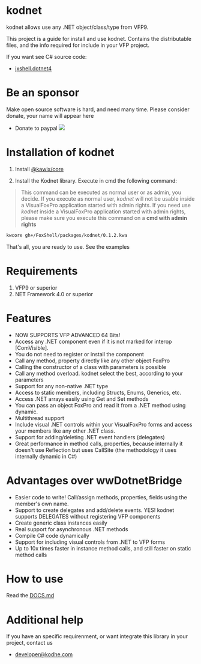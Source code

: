 # kodnet 

kodnet allows use any .NET object/class/type from VFP9. 

This project is a guide for install and use kodnet. Contains the distributable files, and the info required for include in your VFP project.

If you want see C# source code:
 - [jxshell.dotnet4](https://github.com/kodhework/jxshell.dotnet4)



# Be an sponsor

Make open source software is hard, and need many time. Please consider donate, your name will appear here

* Donate to paypal [![](https://www.paypalobjects.com/en_US/i/btn/btn_donateCC_LG.gif)](https://www.paypal.com/cgi-bin/webscr?cmd=_s-xclick&hosted_button_id=XTUTKMVWCVQCJ&source=url)



# Installation of kodnet 

1. Install [@kawix/core](https://github.com/kodhework/kawix/blob/master/core/INSTALL.md)

2. Install the Kodnet library. Execute in cmd the following command: 

> This command can be executed as normal user or as admin, you decide. If you execute as normal user, *kodnet* will not be usable inside a VisualFoxPro application started with admin rights. If you need use *kodnet* inside a VisualFoxPro application started with admin rights, please make sure you execute this command on a **cmd with admin rights**

```bash
kwcore gh+/FoxShell/packages/kodnet/0.1.2.kwa
```

That's all, you are ready to use. See the examples


# Requirements

1. VFP9 or superior 
2. NET Framework 4.0 or superior 


# Features

- NOW SUPPORTS VFP ADVANCED 64 Bits!
- Access any .NET component even if it is not marked for interop [ComVisible].
- You do not need to register or install the component
- Call any method, property directly like any other object FoxPro
- Calling the constructor of a class with parameters is possible
- Call any method overload. kodnet select the best, according to your parameters
- Support for any non-native .NET type
- Access to static members, including Structs, Enums, Generics, etc.
- Access .NET arrays easily using Get and Set methods
- You can pass an object FoxPro and read it from a .NET method using dynamic.
- Multithread support
- Include visual .NET controls within your VisualFoxPro forms and access your members like any other .NET class.
- Support for adding/deleting .NET event handlers (delegates)
- Great performance in method calls, properties, because internally it doesn't use Reflection but uses CallSite (the methodology it uses internally dynamic in C#)


# Advantages over wwDotnetBridge

- Easier code to write! Call/assign methods, properties, fields using the member's own name.
- Support to create delegates and add/delete events. YES! kodnet supports DELEGATES without registering VFP components
- Create generic class instances easily
- Real support for asynchronous .NET methods
- Compile C# code dynamically
- Support for including visual controls from .NET to VFP forms
- Up to 10x times faster in instance method calls, and still faster on static method calls



# How to use

Read the [DOCS.md](./DOCS.md)



# Additional help 

If you have an specific requirenment, or want integrate this library in your project, contact us

 - developer@kodhe.com
